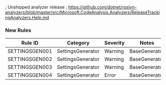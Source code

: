 ﻿; Unshipped analyzer release
; https://github.com/dotnet/roslyn-analyzers/blob/master/src/Microsoft.CodeAnalysis.Analyzers/ReleaseTrackingAnalyzers.Help.md

### New Rules
Rule ID | Category | Severity | Notes
--------|----------|----------|-------
SETTINGSGEN001 | SettingsGenerator | Warning | BaseGenerator
SETTINGSGEN002 | SettingsGenerator | Warning | BaseGenerator
SETTINGSGEN003 | SettingsGenerator | Warning | BaseGenerator
SETTINGSGEN004 | SettingsGenerator | Error | BaseGenerator